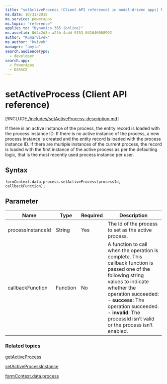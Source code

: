 ```yaml
---
title: "setActiveProcess (Client API reference) in model-driven apps| MicrosoftDocs"
ms.date: 10/31/2018
ms.service: powerapps
ms.topic: "reference"
applies_to: "Dynamics 365 (online)"
ms.assetid: 0d4c2d8a-a2fb-4cdd-9153-041646068992
author: "KumarVivek"
ms.author: "kvivek"
manager: "amyla"
search.audienceType: 
  - developer
search.app: 
  - PowerApps
  - D365CE
---
```

# setActiveProcess (Client API reference)



[!INCLUDE[./includes/setActiveProcess-description.md](./includes/setActiveProcess-description.md)]

If there is an active instance of the process, the entity record is loaded with the process instance ID. If there is no active instance of the process, a new process instance is created and the entity record is loaded with the process instance ID. If there are multiple instances of the current process, the record is loaded with the first instance of the active process as per the defaulting logic, that is the most recently used process instance per user.

## Syntax

`formContext.data.process.setActiveProcess(processId, callbackFunction);`

## Parameter

|Name|Type|Required|Description|
|--|--|--|--|
|processInstanceId|String|Yes|The Id of the process to set as the active process.|
|callbackFunction|Function|No|A function to call when the operation is complete. This callback function is passed one of the following string values to indicate whether the operation succeeded:<br/>- **success**: The operation succeeded.<br/>- **invalid**: The processId isn’t valid or the process isn’t enabled.|

### Related topics

[getActiveProcess](getActiveProcess.md)

[setActiveProcessInstance](../setActiveProcessInstance.md)

[formContext.data.process](../../formContext-data-process.md)
 


